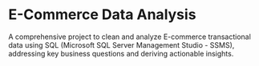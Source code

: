 # E-Commerce Data Analysis
A comprehensive project to clean and analyze E-commerce transactional data using SQL (Microsoft SQL Server Management Studio - SSMS), addressing key business questions and deriving actionable insights.

